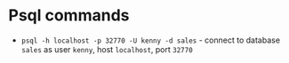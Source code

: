 # Psql commands

- `psql -h localhost -p 32770 -U kenny -d sales` - connect to database `sales` as user `kenny`, host `localhost`, port `32770`
